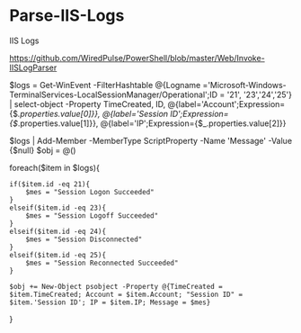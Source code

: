 # Parse-IIS-Logs
IIS Logs

https://github.com/WiredPulse/PowerShell/blob/master/Web/Invoke-IISLogParser

$logs = Get-WinEvent -FilterHashtable @{Logname ='Microsoft-Windows-TerminalServices-LocalSessionManager/Operational';ID = '21', '23','24','25'} | 
select-object -Property TimeCreated, ID, @{label='Account';Expression={$_.properties.value[0]}}, @{label='Session ID';Expression={$_.properties.value[1]}}, @{label='IP';Expression={$_.properties.value[2]}}

$logs | Add-Member -MemberType ScriptProperty -Name 'Message' -Value {$null}
$obj = @()

foreach($item in $logs){

    if($item.id -eq 21){
        $mes = "Session Logon Succeeded"
    }
    elseif($item.id -eq 23){
        $mes = "Session Logoff Succeeded"
    }
    elseif($item.id -eq 24){
        $mes = "Session Disconnected"
    }
    elseif($item.id -eq 25){
        $mes = "Session Reconnected Succeeded"
    }

    $obj += New-Object psobject -Property @{TimeCreated = $item.TimeCreated; Account = $item.Account; "Session ID" = $item.'Session ID'; IP = $item.IP; Message = $mes}
}
